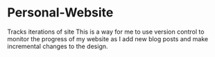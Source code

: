 # Personal-Website
Tracks iterations of site
This is a way for me to use version control to monitor the progress of my website as I add new blog posts and make incremental changes to the design. 

